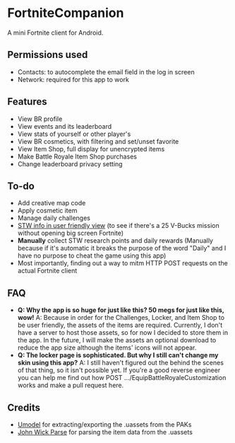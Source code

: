 # FortniteCompanion
A mini Fortnite client for Android.

## Permissions used
* Contacts: to autocomplete the email field in the log in screen
* Network: required for this app to work

## Features
* View BR profile
* View events and its leaderboard
* View stats of yourself or other player's
* View BR cosmetics, with filtering and set/unset favorite
* View Item Shop, full display for unencrypted items
* Make Battle Royale Item Shop purchases
* Change leaderboard privacy setting

## To-do
* Add creative map code
* Apply cosmetic item
* Manage daily challenges
* [STW info in user friendly view](https://www.stormshield.one/save-the-world) (to see if there's a 25 V-Bucks mission without opening big screen Fortnite)
* __Manually__ collect STW research points and daily rewards (Manually because if it's automatic it breaks the purpose of the word "Daily" and I have no purpose to cheat the game using this app)
* Most importantly, finding out a way to mitm HTTP POST requests on the actual Fortnite client

## FAQ
* **Q: Why the app is so huge for just like this? 50 megs for just like this, wow!**
  A: Because in order for the Challenges, Locker, and Item Shop to be user friendly, the assets of the items are required. Currently, I don't have a server to host those assets, so for now I decided to store them in the app. In the future, I will make the assets an optional download to reduce the app size although the items' icons will not appear.
* **Q: The locker page is sophisticated. But why I still can't change my skin using this app?**
  A: I still haven't figured out the behind the scenes of that thing, so it isn't possible yet. If you're a good reverse engineer you can help me find out how POST .../EquipBattleRoyaleCustomization works and make a pull request here.

## Credits
* [Umodel](https://www.gildor.org/en/projects/umodel) for extracting/exporting the .uassets from the PAKs
* [John Wick Parse](https://github.com/SirWaddles/JohnWickParse) for parsing the item data from the .uassets
